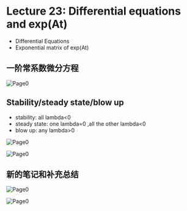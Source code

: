 # Lecture 23: Differential equations and exp(At)
* Differential Equations 
* Exponential matrix of exp(At)

## 一阶常系数微分方程
![Page0](https://github.com/zhukuixi/RainyNight/blob/master/LinearAlgebra/Images/L23_1.jpg)

## Stability/steady state/blow up
* stability: all lambda<0
* steady state: one lambda=0 ,all the other lambda<0
* blow up: any lambda>0

![Page0](https://github.com/zhukuixi/RainyNight/blob/master/LinearAlgebra/Images/L23_2.jpg)

![Page0](https://github.com/zhukuixi/RainyNight/blob/master/LinearAlgebra/Images/L23_3.jpg)

## 新的笔记和补充总结

![Page0](https://github.com/zhukuixi/RainyNight/blob/master/LinearAlgebra/Images/L23_supple1.png)

![Page0](https://github.com/zhukuixi/RainyNight/blob/master/LinearAlgebra/Images/L23_supple2.jpg)